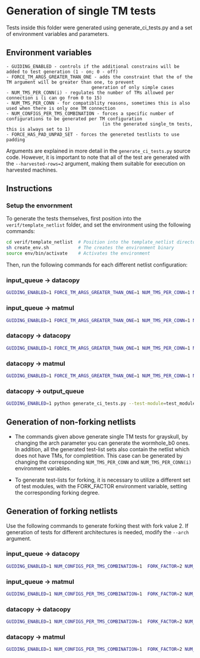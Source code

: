 # Generation of single TM tests

Tests inside this folder were generated using generate_ci_tests.py and a set of environment variables and parameters. 

## Environment variables
    - GUIDING_ENABLED - controls if the additional constrains will be added to test generation (1 - on; 0 - off)
    - FORCE_TM_ARGS_GREATER_THAN_ONE - adds the constraint that the of the TM argument will be greater than one, to prevent 
                                    generation of only simple cases
    - NUM_TMS_PER_CONN(i) - regulates the number of TMs allowed per connection i (i can go from 0 to 15)
    - NUM_TMS_PER_CONN - for compatiblity reasons, sometimes this is also used when there is only one TM connection
    - NUM_CONFIGS_PER_TMS_COMBINATION - forces a specific number of configurations to be generated per TM configuration 
                                        (in the generated single_tm tests, this is always set to 1)
    - FORCE_HAS_PAD_UNPAD_SET - forces the genereted testlists to use padding

Arguments are explained in more detail in the `generate_ci_tests.py` source code. However, it is important to note that all of the
test are generated with the `--harvested-rows=2` argument, making them suitable for execution on harvested machines.

## Instructions

### Setup the envornment
To generate the tests themselves, first position into the `verif/template_netlist` folder, and set the environment using the following commands:

```bash
cd verif/template_netlist  # Position into the template_netlist directory
sh create_env.sh           # The creates the environment binary 
source env/bin/activate    # Activates the environment
```

Then, run the following commands for each different netlist configuration:
### input_queue -> datacopy
``` bash
GUIDING_ENABLED=1 FORCE_TM_ARGS_GREATER_THAN_ONE=1 NUM_TMS_PER_CONN=1 NUM_CONFIGS_PER_TMS_COMBINATION=1 python generate_ci_tests.py --test-module=test_modules.multi_tm_tests.test_dram_input_datacopy_multiple_tms_and_reblock --output-dir=<output_dir> --arch=grayskull --search-type=parallel-sweep --skip-sh-files-gen --verbose --log-to-file --harvested-rows=2
```

### input_queue -> matmul
``` bash
GUIDING_ENABLED=1 FORCE_TM_ARGS_GREATER_THAN_ONE=1 NUM_TMS_PER_CONN=1 NUM_TMS_PER_CONN0=1 NUM_TMS_PER_CONN1=1  NUM_CONFIGS_PER_TMS_COMBINATION=1 python generate_ci_tests.py --test-module=test_modules.multi_tm_tests.test_dram_input_matmul_multiple_tms_and_reblock --output-dir=<output_dir> --arch=grayskull --search-type=parallel-sweep --skip-sh-files-gen --log-to-file --verbose --harvested-rows=2
```

### datacopy -> datacopy
``` bash
GUIDING_ENABLED=1 FORCE_TM_ARGS_GREATER_THAN_ONE=1 NUM_TMS_PER_CONN=1 NUM_TMS_PER_CONN0=1 NUM_TMS_PER_CONN1=1 NUM_CONFIGS_PER_TMS_COMBINATION=1 python generate_ci_tests.py --test-module=test_modules.multi_tm_tests.test_datacopy_datacopy_multiple_tms_and_reblock --output-dir=<output_dir> --arch=grayskull --search-type=parallel-sweep --skip-sh-files-gen --log-to-file --verbose --harvested-rows=2
```
 
### datacopy -> matmul
``` bash
GUIDING_ENABLED=1 FORCE_TM_ARGS_GREATER_THAN_ONE=1 NUM_TMS_PER_CONN=1 NUM_TMS_PER_CONN0=1 NUM_TMS_PER_CONN1=1  NUM_CONFIGS_PER_TMS_COMBINATION=1 python generate_ci_tests.py --test-module=test_modules.multi_tm_tests.test_datacopy_matmul_multiple_tms_and_reblock --output-dir=<output_dir> --arch=grayskull --search-type=parallel-sweep --skip-sh-files-gen --log-to-file --verbose --harvested-rows=2
```

### datacopy -> output_queue
``` bash 
GUIDING_ENABLED=1 python generate_ci_tests.py --test-module=test_modules.multi_tm_tests.test_op_dram_multiple_tms_and_reblock --output-dir=<output_dir> --arch=grayskull --search-type=parallel-sweep --skip-sh-files-gen --log-to-file --verbose --harvested-rows=2 --num-tests=10 --clamp-num-configs
```

## Generation of non-forking netlists

- The commands given above generate single TM tests for grayskull, by changing the arch parameter you can generate the wormhole_b0 ones.
  In addition, all the generated test-list sets also contain the netlist which does not have TMs, for completition. This case can be generated
  by changing the corresponding `NUM_TMS_PER_CONN` and `NUM_TMS_PER_CONN(i)` environment variables.

- To generate test-lists for forking, it is necessary to utilize a different set of test modules, with the FORK_FACTOR environment variable,
setting the corresponding forking degree.

## Generation of forking netlists
Use the following commands to generate forking thest with fork value 2. If generation of tests for different architectures is needed, modify the `--arch` argument. 
### input_queue -> datacopy
``` bash
GUIDING_ENABLED=1 NUM_CONFIGS_PER_TMS_COMBINATION=1  FORK_FACTOR=2 NUM_CONFIGS_PER_TMS_COMBINATION=1 FORCE_TM_ARGS_GREATER_THAN_ONE=1 NUM_TMS_PER_CONN=1 NUM_TMS_PER_CONN0=1 NUM_TMS_PER_CONN1=1  python generate_ci_tests.py --test-module=test_modules.multi_tm_tests.test_dram_input_fork_datacopy_multiple_tms_and_reblock --output-dir=<output_dir> --arch=grayskull --search-type=parallel-sweep --skip-sh-files-gen --log-to-file --verbose --harvested-rows=2
```

### input_queue -> matmul
``` bash
GUIDING_ENABLED=1 NUM_CONFIGS_PER_TMS_COMBINATION=1  FORK_FACTOR=2 NUM_CONFIGS_PER_TMS_COMBINATION=1 FORCE_TM_ARGS_GREATER_THAN_ONE=1 NUM_TMS_PER_CONN=1 NUM_TMS_PER_CONN0=1 NUM_TMS_PER_CONN1=1 NUM_TMS_PER_CONN2=1 NUM_TMS_PER_CONN3=1 python generate_ci_tests.py --test-module=test_modules.multi_tm_tests.test_dram_input_fork_matmul_multiple_tms_and_reblock --output-dir=<output_dir> --arch=grayskull --search-type=parallel-sweep --skip-sh-files-gen --log-to-file --verbose --harvested-rows=2
```

### datacopy -> datacopy
``` bash
GUIDING_ENABLED=1 NUM_CONFIGS_PER_TMS_COMBINATION=1  FORK_FACTOR=2 NUM_CONFIGS_PER_TMS_COMBINATION=1 FORCE_TM_ARGS_GREATER_THAN_ONE=1 NUM_TMS_PER_CONN=1 NUM_TMS_PER_CONN0=1 NUM_TMS_PER_CONN1=1 NUM_TMS_PER_CONN2=1 NUM_TMS_PER_CONN3=1 python generate_ci_tests.py --test-module=test_modules.multi_tm_tests.test_datacopy_fork_datacopy_multiple_tms_and_reblock --output-dir=<output_dir> --arch=grayskull --search-type=parallel-sweep --skip-sh-files-gen --log-to-file --verbose --harvested-rows=2
```

### datacopy -> matmul
``` bash
GUIDING_ENABLED=1 NUM_CONFIGS_PER_TMS_COMBINATION=1  FORK_FACTOR=2 NUM_CONFIGS_PER_TMS_COMBINATION=1 FORCE_TM_ARGS_GREATER_THAN_ONE=1 NUM_TMS_PER_CONN=1 NUM_TMS_PER_CONN0=1 NUM_TMS_PER_CONN1=1 NUM_TMS_PER_CONN2=1 NUM_TMS_PER_CONN3=1 python generate_ci_tests.py --test-module=test_modules.multi_tm_tests.test_datacopy_fork_datacopy_multiple_tms_and_reblock --output-dir=<output_dir> --arch=grayskull --search-type=parallel-sweep --skip-sh-files-gen --log-to-file --verbose --harvested-rows=2
```